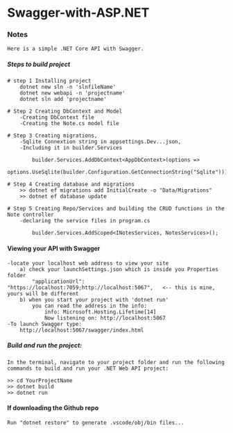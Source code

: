# Swagger-with-ASP.NET

### Notes

    Here is a simple .NET Core API with Swagger.

##### Steps to build project

    # step 1 Installing project
        dotnet new sln -n 'slnfileName'
        dotnet new webapi -n 'projectname'
        dotnet sln add 'projectname'

    # Step 2 Creating DbContext and Model
        -Creating DbContext file
        -Creating the Note.cs model file

    # Step 3 Creating migrations,
        -Sqlite Connextion string in appsettings.Dev...json,
        -Including it in builder.Services

            builder.Services.AddDbContext<AppDbContext>(options =>
                options.UseSqlite(builder.Configuration.GetConnectionString("Sqlite")));

    # Step 4 Creating database and migrations
        >> dotnet ef migrations add InitialCreate -o "Data/Migrations"
        >> dotnet ef database update

    # Step 5 Creating Repo/Services and building the CRUD functions in the Note controller
        -declaring the service files in program.cs

            builder.Services.AddScoped<INotesServices, NotesServices>();

#### Viewing your API with Swagger

    -locate your localhost web address to view your site
        a) check your launchSettings.json which is inside you Properties folder
            "applicationUrl": "https://localhost:7059;http://localhost:5067",   <-- this is mine, yours will be different
        b) when you start your project with 'dotnet run'
            you can read the address in the info:
                info: Microsoft.Hosting.Lifetime[14]
                Now listening on: http://localhost:5067
    -To launch Swagger type:
        http://localhost:5067/swagger/index.html

##### Build and run the project:

    In the terminal, navigate to your project folder and run the following commands to build and run your .NET Web API project:

    >> cd YourProjectName
    >> dotnet build
    >> dotnet run

#### If downloading the Github repo

    Run "dotnet restore" to generate .vscode/obj/bin files...
